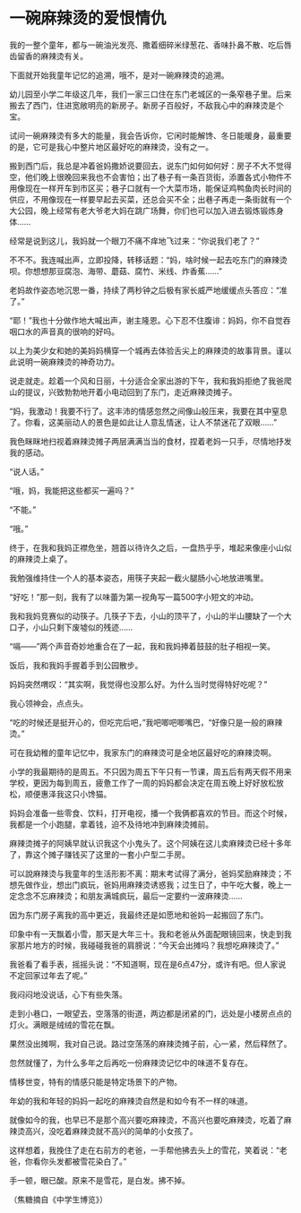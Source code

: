 # 一碗麻辣烫的爱恨情仇

我的一整个童年，都与一碗油光发亮、撒着细碎米绿葱花、香味扑鼻不散、吃后唇齿留香的麻辣烫有关。 

下面就开始我童年记忆的追溯，哦不，是对一碗麻辣烫的追溯。 

幼儿园至小学二年级这几年，我们一家三口住在东门老城区的一条窄巷子里。后来搬去了西门，住进宽敞明亮的新房子。新房子百般好，不敌我心中的麻辣烫是个宝。 

试问一碗麻辣烫有多大的能量，我会告诉你，它闲时能解馋、冬日能暖身，最重要的是，它可是我心中整片地区最好吃的麻辣烫，没有之一。 

搬到西门后，我总是冲着爸妈撒娇说要回去，说东门如何如何好：房子不大不觉得空，他们晚上很晚回来我也不会害怕；出了巷子有一条百货街，添置各式小物件不用像现在一样开车到市区买；巷子口就有一个大菜市场，能保证鸡鸭鱼肉长时间的供应，不用像现在一样要早起去买菜，还总会买不全；出巷子再走一条街就有一个大公园，晚上经常有老大爷老大妈在跳广场舞，你们也可以加入进去锻炼锻炼身体…… 

经常是说到这儿，我妈就一个眼刀不痛不痒地飞过来：“你说我们老了？” 

不不不。我连喊出声，立即投降，转移话题：“妈，啥时候一起去吃东门的麻辣烫呗。你想想那豆腐泡、海带、蘑菇、腐竹、米线、炸香蕉……” 

老妈故作姿态地沉思一番，持续了两秒钟之后极有家长威严地缓缓点头答应：“准了。” 

“耶！”我也十分做作地大喊出声，谢主隆恩。心下忍不住腹诽：妈妈，你不自觉吞咽口水的声音真的很响的好吗。 

以上为美少女和她的美妈妈横穿一个城再去体验舌尖上的麻辣烫的故事背景。谨以此说明一碗麻辣烫的神奇功力。 

说走就走。趁着一个风和日丽，十分适合全家出游的下午，我和我妈拒绝了我爸爬山的提议，兴致勃勃地开着小电动回到了东门，走近麻辣烫摊子。 

“妈，我激动！我要不行了。这丰沛的情感忽然之间像山般压来，我要在其中窒息了。你看，这美丽动人的景色是如此让人意乱情迷，让人不禁迷花了双眼……” 

我色眯眯地扫视着麻辣烫摊子两层满满当当的食材，捏着老妈一只手，尽情地抒发我的感动。 

“说人话。” 

“哦，妈，我能把这些都买一遍吗？” 

“不能。” 

“哦。” 

终于，在我和我妈正襟危坐，翘首以待许久之后，一盘热乎乎，堆起来像座小山似的麻辣烫上桌了。 

我勉强维持住一个人的基本姿态，用筷子夹起一截火腿肠小心地放进嘴里。 

“好吃！”那一刻，我有了以味蕾为第一视角写一篇500字小短文的冲动。 

我和我妈竞赛似的动筷子。几筷子下去，小山的顶平了，小山的半山腰缺了一个大口子，小山只剩下废墟似的残迹…… 

“嗝——”两个声音奇妙地重合在了一起，我和我妈捧着鼓鼓的肚子相视一笑。 

饭后，我和我妈手握着手到公园散步。 

妈妈突然喟叹：“其实啊，我觉得也没那么好。为什么当时觉得特好吃呢？” 

我心领神会，点点头。 

“吃的时候还是挺开心的，但吃完后吧，”我吧唧吧唧嘴巴，“好像只是一般的麻辣烫。” 

可在我幼稚的童年记忆中，我家东门的麻辣烫可是全地区最好吃的麻辣烫啊。 

小学的我最期待的是周五。不只因为周五下午只有一节课，周五后有两天假不用来学校，更因为每到周五，疲惫工作了一周的妈妈都会决定在周五晚上好好放松放松，顺便惠泽我这只小馋猫。 

妈妈会准备一些零食、饮料，打开电视，播一个我俩都喜欢的节目。而这个时候，我都是一个小跑腿，拿着钱，迫不及待地冲到麻辣烫摊前。 

麻辣烫摊子的阿姨早就认识我这个小鬼头了。这个阿姨在这儿卖麻辣烫已经十多年了，靠这个摊子赚钱买了这里的一套小户型二手房。 

可以說麻辣烫与我童年的生活形影不离：期末考试得了满分，爸妈奖励麻辣烫；不想先做作业，想出门疯玩，爸妈用麻辣烫诱惑我；过生日了，中午吃大餐，晚上一定念念不忘麻辣烫；和朋友满城疯玩，最后一定要约一波麻辣烫…… 

因为东门房子离我的高中更近，我最终还是如愿地和爸妈一起搬回了东门。 

印象中有一天飘着小雪，那天是大年三十。我和老爸从外面配眼镜回来，快走到我家那片地方的时候，我碰碰我爸的肩膀说：“今天会出摊吗？我想吃麻辣烫了。” 

我爸看了看手表，摇摇头说：“不知道啊，现在是6点47分，或许有吧。但人家说不定回家过年去了呢。” 

我闷闷地没说话，心下有些失落。 

走到小巷口，一眼望去，空落落的街道，两边都是闭紧的门，远处是小楼房点点的灯火。满眼是绒绒的雪花在飘。 

果然没出摊啊，我对自己说。路过空荡荡的麻辣烫摊子前，心一紧，然后释然了。 

忽然就懂了，为什么多年之后再吃一份麻辣烫记忆中的味道不复存在。 

情移世变，特有的情感只能是特定场景下的产物。 

年幼的我和年轻的妈妈一起吃的麻辣烫自然是和如今有不一样的味道。 

就像如今的我，也早已不是那个高兴要吃麻辣烫，不高兴也要吃麻辣烫，吃着了麻辣烫高兴，没吃着麻辣烫就不高兴的简单的小女孩了。 

这样想着，我挽住了走在右前方的老爸，一手帮他拂去头上的雪花，笑着说：“老爸，你看你头发都被雪花染白了。” 

手一顿，眼已酸。原来不是雪花，是白发。拂不掉。 

（焦糖摘自《中学生博览》）